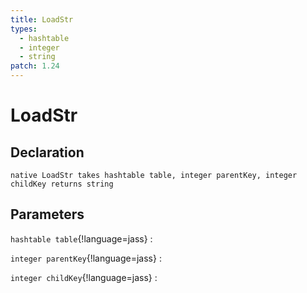 ```yaml
---
title: LoadStr
types:
  - hashtable
  - integer
  - string
patch: 1.24
---
```


# LoadStr

## Declaration

```jass
native LoadStr takes hashtable table, integer parentKey, integer childKey returns string
```

## Parameters
`hashtable table`{!language=jass}
: 

`integer parentKey`{!language=jass}
: 

`integer childKey`{!language=jass}
: 
